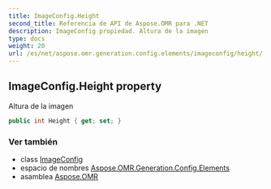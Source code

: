 ```yaml
---
title: ImageConfig.Height
second_title: Referencia de API de Aspose.OMR para .NET
description: ImageConfig propiedad. Altura de la imagen
type: docs
weight: 20
url: /es/net/aspose.omr.generation.config.elements/imageconfig/height/
---
```

## ImageConfig.Height property

Altura de la imagen

```csharp
public int Height { get; set; }
```

### Ver también

* class [ImageConfig](../)
* espacio de nombres [Aspose.OMR.Generation.Config.Elements](../../imageconfig/)
* asamblea [Aspose.OMR](../../../)


